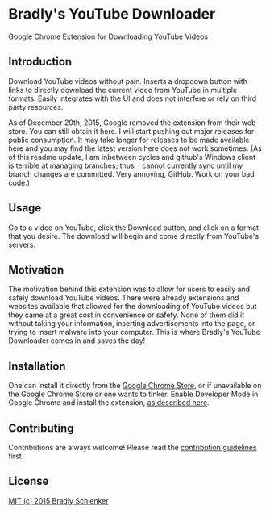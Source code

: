 # Bradly's YouTube Downloader
Google Chrome Extension for Downloading YouTube Videos

## Introduction

Download YouTube videos without pain. Inserts a dropdown button with links to directly download the current video from YouTube in multiple formats. Easily integrates with the UI and does not interfere or rely on third party resources.  

As of December 20th, 2015, Google removed the extension from their web store. You can still obtain it here. I will start pushing out major releases for public consumption. It may take longer for releases to be made available here and you may find the latest version here does not work sometimes. (As of this readme update, I am inbetween cycles and github's Windows client is terrible at managing branches; thus, I cannot currently sync until my branch changes are committed. Very annoying, GitHub. Work on your bad code.)

## Usage

Go to a video on YouTube, click the Download button, and click on a format that you desire. The download will begin and come directly from YouTube's servers.

## Motivation

The motivation behind this extension was to allow for users to easily and safely download YouTube videos. There were already extensions and websites available that allowed for the downloading of YouTube videos but they came at a great cost in convenience or safety. None of them did it without taking your information, inserting advertisements into the page, or trying to insert malware into your computer. This is where Bradly's YouTube Downloader comes in and saves the day!

## Installation

One can install it directly from the [Google Chrome Store](https://chrome.google.com/webstore/detail/bradlys-youtube-downloade/iegohpghbappmilohemkdpknmbcpbldb), or if unavailable on the Google Chrome Store or one wants to tinker. Enable Developer Mode in Google Chrome and install the extension, [as described here](https://developer.chrome.com/extensions/getstarted#unpacked).

## Contributing

Contributions are always welcome!
Please read the [contribution guidelines](contributing.md) first.

## License

[MIT (c) 2015 Bradly Schlenker](LICENSE)
